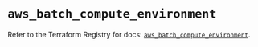# `aws_batch_compute_environment`

Refer to the Terraform Registry for docs: [`aws_batch_compute_environment`](https://registry.terraform.io/providers/hashicorp/aws/5.81.0/docs/resources/batch_compute_environment).
